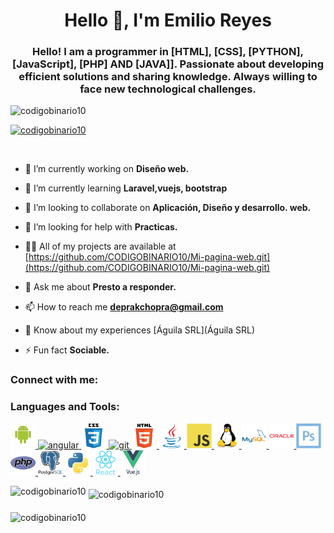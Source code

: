<html data-lt-installed="true"><head></head><body><h1 align="center">Hello 👋, I'm Emilio Reyes</h1>
<h3 align="center">Hello! I am a programmer in [HTML], [CSS], [PYTHON], [JavaScript], [PHP] AND [JAVA]]. 
  Passionate about developing efficient solutions and sharing knowledge.
  Always willing to face new technological challenges.</h3>


<p align="left"> <img src="https://komarev.com/ghpvc/?username=codigobinario10&amp;label=Profile%20views&amp;color=0e75b6&amp;style=flat" alt="codigobinario10"> </p>

<p align="left"> <a href="https://github.com/ryo-ma/github-profile-trophy"><img src="https://github-profile-trophy.vercel.app/?username=codigobinario10" alt="codigobinario10"></a> </p>

<p align="left"> <a href="https://twitter.com/" target="blank"><img src="https://img.shields.io/twitter/follow/?logo=twitter&amp;style=for-the-badge" alt=""></a> </p>

- 🔭 I’m currently working on **Diseño web.**

- 🌱 I’m currently learning **Laravel,vuejs, bootstrap**

- 👯 I’m looking to collaborate on **Aplicación, Diseño y desarrollo. web.**

- 🤝 I’m looking for help with **Practicas.**

- 👨‍💻 All of my projects are available at [https://github.com/CODIGOBINARIO10/Mi-pagina-web.git](https://github.com/CODIGOBINARIO10/Mi-pagina-web.git)

- 💬 Ask me about **Presto a responder.**

- 📫 How to reach me **deprakchopra@gmail.com**

- 📄 Know about my experiences [Águila SRL](Águila SRL)

- ⚡ Fun fact **Sociable.**

<h3 align="left">Connect with me:</h3>
<p align="left">
</p>

<h3 align="left">Languages and Tools:</h3>
<p align="left"> <a href="https://developer.android.com" target="_blank" rel="noreferrer"> <img src="https://raw.githubusercontent.com/devicons/devicon/master/icons/android/android-original-wordmark.svg" alt="android" width="40" height="40"> </a> <a href="https://angular.io" target="_blank" rel="noreferrer"> <img src="https://angular.io/assets/images/logos/angular/angular.svg" alt="angular" width="40" height="40"> </a> <a href="https://www.w3schools.com/css/" target="_blank" rel="noreferrer"> <img src="https://raw.githubusercontent.com/devicons/devicon/master/icons/css3/css3-original-wordmark.svg" alt="css3" width="40" height="40"> </a> <a href="https://git-scm.com/" target="_blank" rel="noreferrer"> <img src="https://www.vectorlogo.zone/logos/git-scm/git-scm-icon.svg" alt="git" width="40" height="40"> </a> <a href="https://www.w3.org/html/" target="_blank" rel="noreferrer"> <img src="https://raw.githubusercontent.com/devicons/devicon/master/icons/html5/html5-original-wordmark.svg" alt="html5" width="40" height="40"> </a> <a href="https://www.java.com" target="_blank" rel="noreferrer"> <img src="https://raw.githubusercontent.com/devicons/devicon/master/icons/java/java-original.svg" alt="java" width="40" height="40"> </a> <a href="https://developer.mozilla.org/en-US/docs/Web/JavaScript" target="_blank" rel="noreferrer"> <img src="https://raw.githubusercontent.com/devicons/devicon/master/icons/javascript/javascript-original.svg" alt="javascript" width="40" height="40"> </a> <a href="https://www.linux.org/" target="_blank" rel="noreferrer"> <img src="https://raw.githubusercontent.com/devicons/devicon/master/icons/linux/linux-original.svg" alt="linux" width="40" height="40"> </a> <a href="https://www.mysql.com/" target="_blank" rel="noreferrer"> <img src="https://raw.githubusercontent.com/devicons/devicon/master/icons/mysql/mysql-original-wordmark.svg" alt="mysql" width="40" height="40"> </a> <a href="https://www.oracle.com/" target="_blank" rel="noreferrer"> <img src="https://raw.githubusercontent.com/devicons/devicon/master/icons/oracle/oracle-original.svg" alt="oracle" width="40" height="40"> </a> <a href="https://www.photoshop.com/en" target="_blank" rel="noreferrer"> <img src="https://raw.githubusercontent.com/devicons/devicon/master/icons/photoshop/photoshop-line.svg" alt="photoshop" width="40" height="40"> </a> <a href="https://www.php.net" target="_blank" rel="noreferrer"> <img src="https://raw.githubusercontent.com/devicons/devicon/master/icons/php/php-original.svg" alt="php" width="40" height="40"> </a> <a href="https://www.postgresql.org" target="_blank" rel="noreferrer"> <img src="https://raw.githubusercontent.com/devicons/devicon/master/icons/postgresql/postgresql-original-wordmark.svg" alt="postgresql" width="40" height="40"> </a> <a href="https://www.python.org" target="_blank" rel="noreferrer"> <img src="https://raw.githubusercontent.com/devicons/devicon/master/icons/python/python-original.svg" alt="python" width="40" height="40"> </a> <a href="https://reactjs.org/" target="_blank" rel="noreferrer"> <img src="https://raw.githubusercontent.com/devicons/devicon/master/icons/react/react-original-wordmark.svg" alt="react" width="40" height="40"> </a> <a href="https://vuejs.org/" target="_blank" rel="noreferrer"> <img src="https://raw.githubusercontent.com/devicons/devicon/master/icons/vuejs/vuejs-original-wordmark.svg" alt="vuejs" width="40" height="40"> </a> </p>

<p><img align="left" src="https://github-readme-stats.vercel.app/api/top-langs?username=codigobinario10&amp;show_icons=true&amp;locale=en&amp;layout=compact" alt="codigobinario10"></p>

<p>&nbsp;<img align="middle" src="https://github-readme-stats.vercel.app/api?username=codigobinario10&amp;show_icons=true&amp;locale=en" alt="codigobinario10"></p>

<p><img align="middle" src="https://github-readme-streak-stats.herokuapp.com/?user=codigobinario10&amp;" alt="codigobinario10"></p></body></html>
